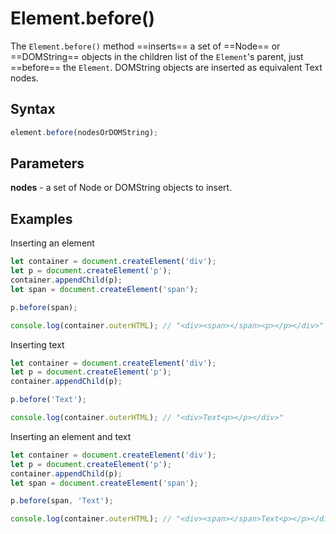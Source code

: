 # Element.before()

The `Element.before()` method ==inserts== a set of ==Node== or ==DOMString== objects in the children list of the `Element`'s parent, just ==before== the `Element`. DOMString objects are inserted as equivalent Text nodes.

## Syntax

```js
element.before(nodesOrDOMString);
```

## Parameters

**nodes** - a set of Node or DOMString objects to insert.

## Examples

Inserting an element

```js
let container = document.createElement('div');
let p = document.createElement('p');
container.appendChild(p);
let span = document.createElement('span');

p.before(span);

console.log(container.outerHTML); // "<div><span></span><p></p></div>"
```

Inserting text

```js
let container = document.createElement('div');
let p = document.createElement('p');
container.appendChild(p);

p.before('Text');

console.log(container.outerHTML); // "<div>Text<p></p></div>"
```

Inserting an element and text

```js
let container = document.createElement('div');
let p = document.createElement('p');
container.appendChild(p);
let span = document.createElement('span');

p.before(span, 'Text');

console.log(container.outerHTML); // "<div><span></span>Text<p></p></div>"
```
